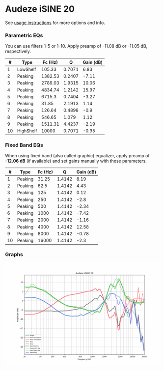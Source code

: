 # Audeze iSINE 20
See [usage instructions](https://github.com/jaakkopasanen/AutoEq#usage) for more options and info.

### Parametric EQs
You can use filters 1-5 or 1-10. Apply preamp of -11.08 dB or -11.05 dB, respectively.

|   # | Type      |   Fc (Hz) |      Q |   Gain (dB) |
|-----|-----------|-----------|--------|-------------|
|   1 | LowShelf  |    105.33 | 0.7071 |        6.83 |
|   2 | Peaking   |   1382.53 | 0.2407 |       -7.11 |
|   3 | Peaking   |   2789.03 | 1.9315 |       10.06 |
|   4 | Peaking   |   4834.74 | 1.2142 |       15.97 |
|   5 | Peaking   |   6715.3  | 0.7404 |       -3.27 |
|   6 | Peaking   |     31.85 | 2.1913 |        1.14 |
|   7 | Peaking   |    126.64 | 0.4898 |       -0.9  |
|   8 | Peaking   |    546.65 | 1.079  |        1.12 |
|   9 | Peaking   |   1511.31 | 4.4237 |       -2.19 |
|  10 | HighShelf |  10000    | 0.7071 |       -0.95 |

### Fixed Band EQs
When using fixed band (also called graphic) equalizer, apply preamp of **-12.06 dB** (if available) and set gains manually with these parameters.

|   # | Type    |   Fc (Hz) |      Q |   Gain (dB) |
|-----|---------|-----------|--------|-------------|
|   1 | Peaking |     31.25 | 1.4142 |        8.19 |
|   2 | Peaking |     62.5  | 1.4142 |        4.43 |
|   3 | Peaking |    125    | 1.4142 |        0.12 |
|   4 | Peaking |    250    | 1.4142 |       -2.8  |
|   5 | Peaking |    500    | 1.4142 |       -2.34 |
|   6 | Peaking |   1000    | 1.4142 |       -7.42 |
|   7 | Peaking |   2000    | 1.4142 |       -1.16 |
|   8 | Peaking |   4000    | 1.4142 |       12.58 |
|   9 | Peaking |   8000    | 1.4142 |       -0.78 |
|  10 | Peaking |  16000    | 1.4142 |       -2.3  |

### Graphs
![](./Audeze%20iSINE%2020.png)
